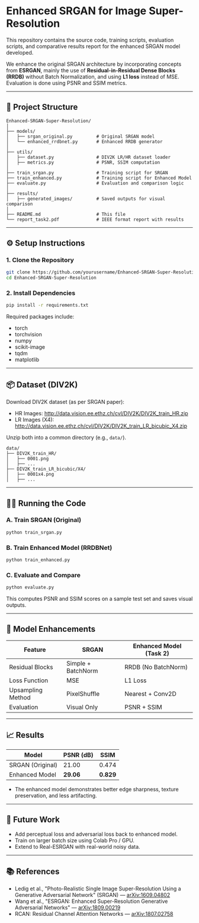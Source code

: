
# Enhanced SRGAN for Image Super-Resolution

This repository contains the source code, training scripts, evaluation scripts, and comparative results report for the enhanced SRGAN model developed.

We enhance the original SRGAN architecture by incorporating concepts from **ESRGAN**, mainly the use of **Residual-in-Residual Dense Blocks (RRDB)** without Batch Normalization, and using **L1 loss** instead of MSE. Evaluation is done using PSNR and SSIM metrics.

---

## 📁 Project Structure

```
Enhanced-SRGAN-Super-Resolution/
│
├── models/
│   ├── srgan_original.py         # Original SRGAN model
│   └── enhanced_rrdbnet.py       # Enhanced RRDB generator
│
├── utils/
│   ├── dataset.py                # DIV2K LR/HR dataset loader
│   ├── metrics.py                # PSNR, SSIM computation
│
├── train_srgan.py                # Training script for SRGAN
├── train_enhanced.py             # Training script for Enhanced Model
├── evaluate.py                   # Evaluation and comparison logic
│
├── results/
│   ├── generated_images/         # Saved outputs for visual comparison
│
├── README.md                     # This file
└── report_task2.pdf              # IEEE format report with results
```

---

## ⚙️ Setup Instructions

### 1. Clone the Repository

```bash
git clone https://github.com/yourusername/Enhanced-SRGAN-Super-Resolution.git
cd Enhanced-SRGAN-Super-Resolution
```

### 2. Install Dependencies

```bash
pip install -r requirements.txt
```

Required packages include:
- torch
- torchvision
- numpy
- scikit-image
- tqdm
- matplotlib

---

## 📦 Dataset (DIV2K)

Download DIV2K dataset (as per SRGAN paper):

- HR Images: http://data.vision.ee.ethz.ch/cvl/DIV2K/DIV2K_train_HR.zip
- LR Images (X4): http://data.vision.ee.ethz.ch/cvl/DIV2K/DIV2K_train_LR_bicubic_X4.zip

Unzip both into a common directory (e.g., `data/`).

```
data/
├── DIV2K_train_HR/
│   ├── 0001.png
│   ├── ...
├── DIV2K_train_LR_bicubic/X4/
│   ├── 0001x4.png
│   ├── ...
```

---

## 🏃‍♂️ Running the Code

### A. Train SRGAN (Original)

```bash
python train_srgan.py
```

### B. Train Enhanced Model (RRDBNet)

```bash
python train_enhanced.py
```

### C. Evaluate and Compare

```bash
python evaluate.py
```

This computes PSNR and SSIM scores on a sample test set and saves visual outputs.

---

## 🔬 Model Enhancements

| Feature                  | SRGAN                  | Enhanced Model (Task 2)      |
|--------------------------|------------------------|-------------------------------|
| Residual Blocks          | Simple + BatchNorm     | RRDB (No BatchNorm)           |
| Loss Function            | MSE                    | L1 Loss                        |
| Upsampling Method        | PixelShuffle           | Nearest + Conv2D              |
| Evaluation               | Visual Only            | PSNR + SSIM                   |

---

## 📈 Results

| Model             | PSNR (dB) | SSIM  |
|------------------|-----------|-------|
| SRGAN (Original) | 21.00     | 0.474 |
| Enhanced Model    | **29.06** | **0.829** |

- The enhanced model demonstrates better edge sharpness, texture preservation, and less artifacting.

---


## 🔮 Future Work

- Add perceptual loss and adversarial loss back to enhanced model.
- Train on larger batch size using Colab Pro / GPU.
- Extend to Real-ESRGAN with real-world noisy data.

---

## 📚 References

- Ledig et al., "Photo-Realistic Single Image Super-Resolution Using a Generative Adversarial Network" (SRGAN) — [arXiv:1609.04802](https://arxiv.org/abs/1609.04802)
- Wang et al., "ESRGAN: Enhanced Super-Resolution Generative Adversarial Networks" — [arXiv:1809.00219](https://arxiv.org/abs/1809.00219)
- RCAN: Residual Channel Attention Networks — [arXiv:1807.02758](https://arxiv.org/abs/1807.02758)
